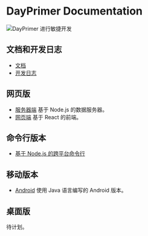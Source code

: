 # DayPrimer Documentation

![DayPrimer 进行敏捷开发](https://img.shields.io/badge/-%E6%95%8F%E6%8D%B7%E5%BC%80%E5%8F%91-blueviolet)

## 文档和开发日志

- [文档](https://lightyears1998.github.io/day-primer-docs)
- [开发日志](https://lightyears1998.github.io/day-primer-docs/roadmap)

## 网页版

- [服务器端](https://github.com/lightyears1998/day-primer-server) 基于 Node.js 的数据服务器。
- [网页端](https://github.com/lightyears1998/day-primer-web) 基于 React 的前端。

## 命令行版本

- [基于 Node.js 的跨平台命令行](https://github.com/lightyears1998/day-primer-cli)

## 移动版本

- [Android](https://github.com/lightyears1998/day-primer-mobile) 使用 Java 语言编写的 Android 版本。

## 桌面版

待计划。

